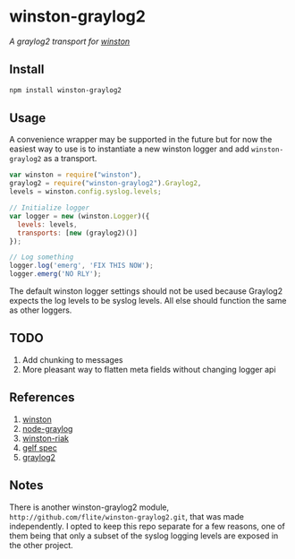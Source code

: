 # winston-graylog2 
_A graylog2 transport for [winston][0]_

## Install
``` sh
npm install winston-graylog2
```

## Usage
A convenience wrapper may be supported in the future but for now the
easiest way to use is to instantiate a new winston
logger and add `winston-graylog2` as a transport.

``` js
var winston = require("winston"),
graylog2 = require("winston-graylog2").Graylog2,
levels = winston.config.syslog.levels;

// Initialize logger
var logger = new (winston.Logger)({
  levels: levels,
  transports: [new (graylog2)()]
});

// Log something
logger.log('emerg', 'FIX THIS NOW');
logger.emerg('NO RLY');
```

The default winston logger settings should not be used because Graylog2
expects the log levels to be syslog levels.  All else should function
the same as other loggers.  

## TODO
1. Add chunking to messages
2. More pleasant way to flatten meta fields without changing logger api

## References
1. [winston][0]
2. [node-graylog][1]
3. [winston-riak][2]
4. [gelf spec][3]
5. [graylog2][4]

## Notes
There is another winston-graylog2 module,
`http://github.com/flite/winston-graylog2.git`, that was made
independently. I opted to keep this repo separate for a few reasons,
one of them being that only a subset of the syslog logging levels are
exposed in the other project.


[0]: https://github.com/flatiron/winston
[1]: http://github.com/egorFiNE/node-graylog
[2]: http://github.com/indexzero/winston-riak
[3]: https://github.com/Graylog2/graylog2-docs/wiki/GELF
[4]: http://www.graylog2.org
